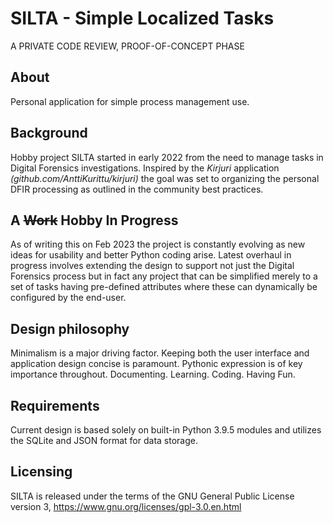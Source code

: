 # SILTA - Simple Localized Tasks
A PRIVATE CODE REVIEW, PROOF-OF-CONCEPT PHASE
## About
Personal application for simple process management use.

## Background
Hobby project SILTA started in early 2022 from the need to manage tasks in Digital Forensics investigations. Inspired by the *Kirjuri* application *(github.com/AnttiKurittu/kirjuri)* the goal was set to organizing the personal DFIR processing as outlined in the community best practices.

## A ~~Work~~ Hobby In Progress
As of writing this on Feb 2023 the project is constantly evolving as new ideas for usability and better Python coding arise. Latest overhaul in progress involves extending the design to support not just the Digital Forensics process but in fact any project that can be simplified merely to a set of tasks having pre-defined attributes where these can dynamically be configured by the end-user.

## Design philosophy
Minimalism is a major driving factor. Keeping both the user interface and application design concise is paramount. Pythonic expression is of key importance throughout. Documenting. Learning. Coding. Having Fun.

## Requirements
Current design is based solely on built-in Python 3.9.5 modules and utilizes the SQLite and JSON format for data storage.

## Licensing
SILTA is released under the terms of the GNU General Public License version 3, https://www.gnu.org/licenses/gpl-3.0.en.html
